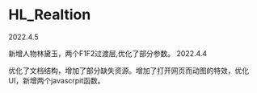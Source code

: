 # HL_Realtion
2022.4.5<p>
  新增人物林黛玉，两个F1F2过渡层,优化了部分参数。
2022.4.4<p>
  优化了文档结构，增加了部分缺失资源。增加了打开网页而动图的特效，优化UI，新增两个javascrpit函数。
